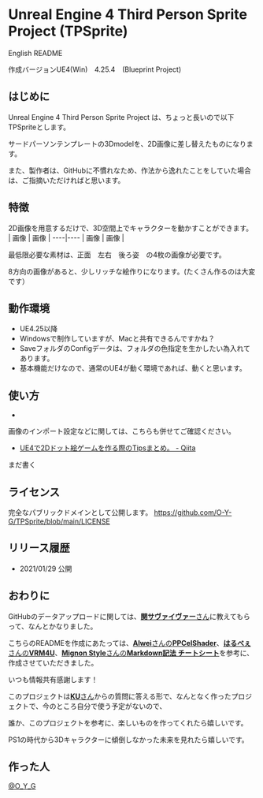 # Unreal Engine 4 Third Person Sprite Project (TPSprite)
English README

作成バージョンUE4(Win)　4.25.4　(Blueprint Project)


## はじめに
Unreal Engine 4 Third Person Sprite Project は、ちょっと長いので以下　TPSpriteとします。

サードパーソンテンプレートの3Dmodelを、2D画像に差し替えたものになります。

また、製作者は、GitHubに不慣れなため、作法から逸れたことをしていた場合は、ご指摘いただければと思います。

## 特徴
2D画像を用意するだけで、3D空間上でキャラクターを動かすことができます。
| 画像 | 画像 |
----|---- 
| 画像 | 画像 |

最低限必要な素材は、正面　左右　後ろ姿　の4枚の画像が必要です。

8方向の画像があると、少しリッチな絵作りになります。(たくさん作るのは大変です）

## 動作環境
- UE4.25以降
- Windowsで制作していますが、Macと共有できるんですかね？
- SaveフォルダのConfigデータは、フォルダの色指定を生かしたい為入れてあります。
- 基本機能だけなので、通常のUE4が動く環境であれば、動くと思います。

## 使い方
- 



画像のインポート設定などに関しては、こちらも併せてご確認ください。
- [UE4で2Dドット絵ゲームを作る際のTipsまとめ。 - Qiita](https://qiita.com/O_Y_G/items/cc1b4920a2b4a6bfd921)



まだ書く








## ライセンス
完全なパブリックドメインとして公開します。
https://github.com/O-Y-G/TPSprite/blob/main/LICENSE

## リリース履歴
- 2021/01/29 公開

## おわりに
GitHubのデータアップロードに関しては、[**関サヴァイヴァー**さん](https://twitter.com/seki_survivor/status/1354034438389129216?s=20)に教えてもらって、なんとかなりました。

こちらのREADMEを作成にあたっては、[**Alwei**さんの**PPCelShader**](https://github.com/alwei/PPCelShader)、[**はるべぇ**さんの**VRM4U**](https://github.com/ruyo/VRM4U)、[**Mignon Style**さんの**Markdown記法 チートシート**](https://gist.github.com/mignonstyle/083c9e1651d7734f84c99b8cf49d57fa)を参考に、作成させていただきました。

いつも情報共有感謝します！

このプロジェクトは[**KU**さん](https://twitter.com/KUforRPGmv)からの質問に答える形で、なんとなく作ったプロジェクトで、今のところ自分で使う予定がないので、

誰か、このプロジェクトを参考に、楽しいものを作ってくれたら嬉しいです。

PS1の時代から3Dキャラクターに傾倒しなかった未来を見れたら嬉しいです。

## 作った人
[@O_Y_G](https://twitter.com/O_Y_G)
